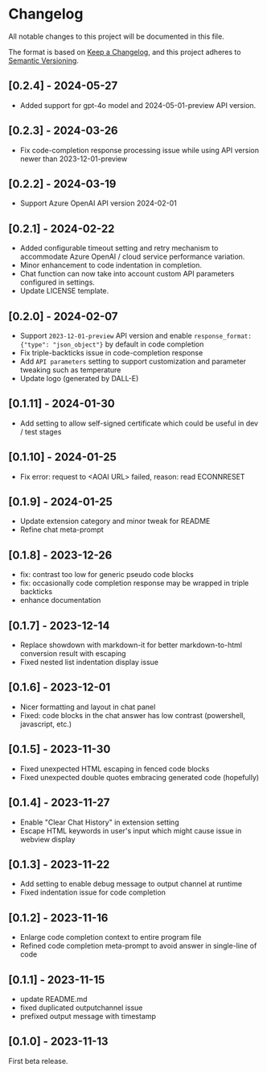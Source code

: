 # Changelog

All notable changes to this project will be documented in this file.

The format is based on [Keep a Changelog](https://keepachangelog.com/en/1.0.0/),
and this project adheres to [Semantic Versioning](https://semver.org/spec/v2.0.0.html).

## [0.2.4] - 2024-05-27

- Added support for gpt-4o model and 2024-05-01-preview API version.

## [0.2.3] - 2024-03-26

- Fix code-completion response processing issue while using API version newer than 2023-12-01-preview

## [0.2.2] - 2024-03-19

- Support Azure OpenAI API version 2024-02-01

## [0.2.1] - 2024-02-22

- Added configurable timeout setting and retry mechanism to accommodate Azure OpenAI / cloud service performance variation.
- Minor enhancement to code indentation in completion.
- Chat function can now take into account custom API parameters configured in settings.
- Update LICENSE template.

## [0.2.0] - 2024-02-07

- Support `2023-12-01-preview` API version and enable `response_format: {"type": "json_object"}` by default in code completion
- Fix triple-backticks issue in code-completion response
- Add `API parameters` setting to support customization and parameter tweaking such as temperature
- Update logo (generated by DALL-E)

## [0.1.11] - 2024-01-30

- Add setting to allow self-signed certificate which could be useful in dev / test stages

## [0.1.10] - 2024-01-25

- Fix error: request to \<AOAI URL\> failed, reason: read ECONNRESET

## [0.1.9] - 2024-01-25

- Update extension category and minor tweak for README
- Refine chat meta-prompt

## [0.1.8] - 2023-12-26

- fix: contrast too low for generic pseudo code blocks
- fix: occasionally code completion response may be wrapped in triple backticks
- enhance documentation

## [0.1.7] - 2023-12-14

- Replace showdown with markdown-it for better markdown-to-html conversion result with escaping
- Fixed nested list indentation display issue

## [0.1.6] - 2023-12-01

- Nicer formatting and layout in chat panel
- Fixed: code blocks in the chat answer has low contrast (powershell, javascript, etc.)

## [0.1.5] - 2023-11-30

- Fixed unexpected HTML escaping in fenced code blocks
- Fixed unexpected double quotes embracing generated code (hopefully)

## [0.1.4] - 2023-11-27

- Enable "Clear Chat History" in extension setting
- Escape HTML keywords in user's input which might cause issue in webview display

## [0.1.3] - 2023-11-22

- Add setting to enable debug message to output channel at runtime
- Fixed indentation issue for code completion

## [0.1.2] - 2023-11-16

- Enlarge code completion context to entire program file
- Refined code completion meta-prompt to avoid answer in single-line of code

## [0.1.1] - 2023-11-15

- update README.md
- fixed duplicated outputchannel issue
- prefixed output message with timestamp

## [0.1.0] - 2023-11-13

First beta release.
